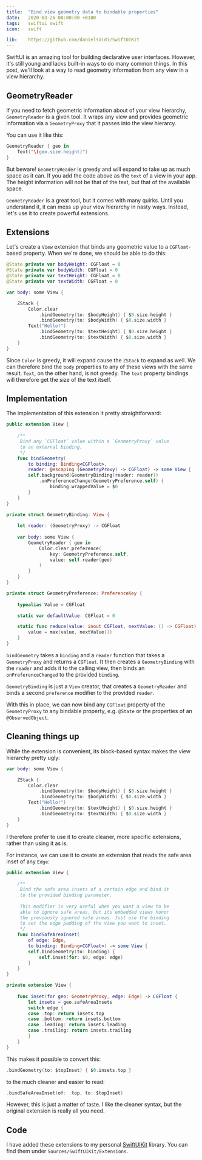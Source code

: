 ```yaml
---
title:  "Bind view geometry data to bindable properties"
date:   2020-03-26 00:00:00 +0100
tags:   swiftui swift
icon:   swift

lib:    https://github.com/danielsaidi/SwiftUIKit
---
```


SwiftUI is an amazing tool for building declarative user interfaces. However, it's still young and lacks built-in ways to do many common things. In this post, we'll look at a way to read geometry information from any view in a view hierarchy.


## GeometryReader

If you need to fetch geometric information about of your view hierarchy, `GeometryReader` is a given tool. It wraps any view and provides geometric information via a `GeometryProxy` that it passes into the view hierarcy.

You can use it like this:

```swift
GeometryReader { geo in
    Text("\(geo.size.height)")
}
```

But beware! `GeometryReader` is greedy and will expand to take up as much space as it can. If you add the code above as the `text` of a view in your app. The height information will not be that of the text, but that of the available space.

`GeometryReader` is a great tool, but it comes with many quirks. Until you understand it, it can mess up your view hierarchy in nasty ways. Instead, let's use it to create powerful extensions.


## Extensions

Let's create a `View` extension that binds any geometric value to a `CGFloat`-based property. When we're done, we should be able to do this:

```swift
@State private var bodyHeight: CGFloat = 0
@State private var bodyWidth: CGFloat = 0
@State private var textHeight: CGFloat = 0
@State private var textWidth: CGFloat = 0

var body: some View {

    ZStack {
        Color.clear
            .bindGeometry(to: $bodyHeight) { $0.size.height }
            .bindGeometry(to: $bodyWidth) { $0.size.width }
        Text("Hello!")
            .bindGeometry(to: $textHeight) { $0.size.height }
            .bindGeometry(to: $textWidth) { $0.size.width }
    }
}
```

Since `Color` is greedy, it will expand cause the `ZStack` to expand as well. We can therefore bind the `body` properties to any of these views with the same result. `Text`, on the other hand, is not greedy. The `text` property bindings will therefore get the size of the text itself.


## Implementation

The implementation of this extension it pretty straightforward:

```swift
public extension View {
    
    /**
     Bind any `CGFloat` value within a `GeometryProxy` value
     to an external binding.
     */
    func bindGeometry(
        to binding: Binding<CGFloat>,
        reader: @escaping (GeometryProxy) -> CGFloat) -> some View {
        self.background(GeometryBinding(reader: reader))
            .onPreferenceChange(GeometryPreference.self) {
                binding.wrappedValue = $0
        }
    }
}

private struct GeometryBinding: View {
    
    let reader: (GeometryProxy) -> CGFloat
    
    var body: some View {
        GeometryReader { geo in
            Color.clear.preference(
                key: GeometryPreference.self,
                value: self.reader(geo)
            )
        }
    }
}

private struct GeometryPreference: PreferenceKey {
    
    typealias Value = CGFloat

    static var defaultValue: CGFloat = 0

    static func reduce(value: inout CGFloat, nextValue: () -> CGFloat) {
        value = max(value, nextValue())
    }
}
```

`bindGeometry` takes a `binding` and a `reader` function that takes a `GeometryProxy` and returns a `CGFloat`. It then creates a `GeometryBinding` with the `reader` and adds it to the calling view, then binds an `onPreferenceChanged` to the provided `binding`.

`GeometryBinding` is just a `View` creator, that creates a `GeometryReader` and binds a second `preference` modifier to the provided `reader`.

With this in place, we can now bind any `CGFloat` property of the `GeometryProxy` to any bindable property, e.g. `@State` or the properties of an `@ObservedObject`.


## Cleaning things up

While the extension is convenient, its block-based syntax makes the view hierarchy pretty ugly:

```swift
var body: some View {

    ZStack {
        Color.clear
            .bindGeometry(to: $bodyHeight) { $0.size.height }
            .bindGeometry(to: $bodyWidth) { $0.size.width }
        Text("Hello!")
            .bindGeometry(to: $textHeight) { $0.size.height }
            .bindGeometry(to: $textWidth) { $0.size.width }
    }
}
```

I therefore prefer to use it to create cleaner, more specific extensions, rather than using it as is.

For instance, we can use it to create an extension that reads the safe area inset of any `Edge`:

```swift
public extension View {
    
    /**
     Bind the safe area insets of a certain edge and bind it
     to the provided binding parameter.
     
     This modifier is very useful when you want a view to be
     able to ignore safe areas, but its embedded views honor
     the previously ignored safe areas. Just use the binding
     to set the edge padding of the view you want to inset.
     */
    func bindSafeAreaInset(
        of edge: Edge,
        to binding: Binding<CGFloat>) -> some View {
        self.bindGeometry(to: binding) {
            self.inset(for: $0, edge: edge)
        }
    }
}

private extension View {
    
    func inset(for geo: GeometryProxy, edge: Edge) -> CGFloat {
        let insets = geo.safeAreaInsets
        switch edge {
        case .top: return insets.top
        case .bottom: return insets.bottom
        case .leading: return insets.leading
        case .trailing: return insets.trailing
        }
    }
}
```

This makes it possible to convert this:

```swift
.bindGeometry(to: $topInset) { $0.insets.top }
```

to the much cleaner and easier to read:

```swift 
.bindSafeAreaInset(of: .top, to: $topInset)
```

However, this is just a matter of taste. I like the cleaner syntax, but the original extension is really all you need.


## Code

I have added these extensions to my personal [SwiftUIKit]({{page.lib}}) library. You can find them under `Sources/SwiftUIKit/Extensions`.